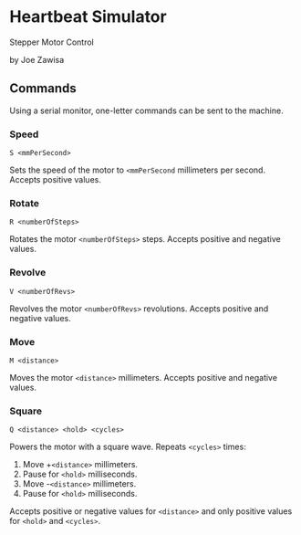 # Heartbeat Simulator
Stepper Motor Control

by Joe Zawisa

## Commands
Using a serial monitor, one-letter commands can be sent to the machine.

### Speed
~~~
S <mmPerSecond>
~~~
Sets the speed of the motor to `<mmPerSecond` millimeters per second. Accepts positive values.

### Rotate
~~~
R <numberOfSteps>
~~~
Rotates the motor `<numberOfSteps>` steps. Accepts positive and negative values.

### Revolve
~~~
V <numberOfRevs>
~~~
Revolves the motor `<numberOfRevs>` revolutions. Accepts positive and negative values.

### Move
~~~
M <distance>
~~~
Moves the motor `<distance>` millimeters. Accepts positive and negative values.

### Square
~~~
Q <distance> <hold> <cycles>
~~~
Powers the motor with a square wave. Repeats `<cycles>` times:
1. Move +`<distance>` millimeters.
2. Pause for `<hold>` milliseconds.
3. Move -`<distance>` millimeters.
4. Pause for `<hold>` milliseconds.

Accepts positive or negative values for `<distance>` and only positive values for `<hold>` and `<cycles>`.
